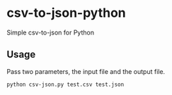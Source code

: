 # csv-to-json-python
Simple csv-to-json for Python

## Usage
Pass two parameters, the input file and the output file.
```
python csv-json.py test.csv test.json
```
